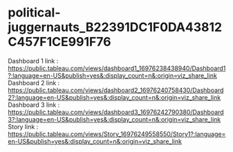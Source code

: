 # political-juggernauts_B22391DC1F0DA43812C457F1CE991F76
Dashboard 1 link : https://public.tableau.com/views/dashboard1_16976238438940/Dashboard1?:language=en-US&publish=yes&:display_count=n&:origin=viz_share_link
Dashboard 2 link : https://public.tableau.com/views/dashboard2_16976240758430/Dashboard2?:language=en-US&publish=yes&:display_count=n&:origin=viz_share_link
Dashboard 3 link : https://public.tableau.com/views/dashboard3_16976242790380/Dashboard3?:language=en-US&publish=yes&:display_count=n&:origin=viz_share_link
Story link : https://public.tableau.com/views/Story_16976249558550/Story1?:language=en-US&publish=yes&:display_count=n&:origin=viz_share_link
